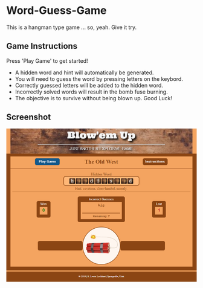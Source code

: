 # Word-Guess-Game
This is a hangman type game ... so, yeah. Give it try. 

## Game Instructions

Press 'Play Game' to get started!
* A hidden word and hint will automatically be generated.
* You will need to guess the word by pressing letters on the keybord.
* Correctly guessed letters will be added to the hidden word.
* Incorrectly solved words will result in the bomb fuse burning.
* The objective is to survive without being blown up. Good Luck!

## Screenshot

![game ui](assets/images/readMeScreenshot.png)



